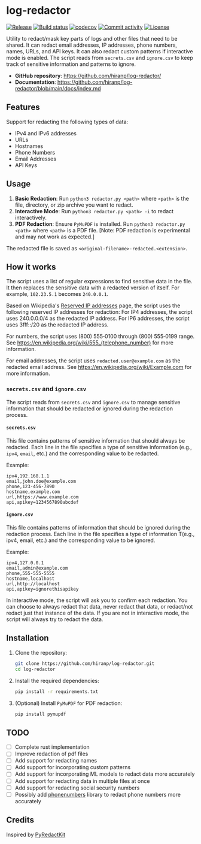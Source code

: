 # log-redactor

[![Release](https://img.shields.io/github/v/release/hiranp/log-redactor)](https://img.shields.io/github/v/release/hiranp/log-redactor)
[![Build status](https://img.shields.io/github/actions/workflow/status/hiranp/log-redactor/CI?branch=main)](https://github.com/hiranp/log-redactor/actions?query=branch%3Amain)
[![codecov](https://codecov.io/gh/hiranp/log-redactor/branch/main/graph/badge.svg)](https://codecov.io/gh/hiranp/log-redactor)
[![Commit activity](https://img.shields.io/github/commit-activity/m/hiranp/log-redactor)](https://img.shields.io/github/commit-activity/m/hiranp/log-redactor)
[![License](https://img.shields.io/badge/License-Apache_2.0-blue.svg)](https://opensource.org/licenses/Apache-2.0)

Utility to redact/mask key parts of logs and other files that need to be shared. It can redact email addresses, IP addresses, phone numbers, names, URLs, and API keys. It can also redact custom patterns if interactive mode is enabled. The script reads from `secrets.csv` and `ignore.csv` to keep track of sensitive information and patterns to ignore.

- **GitHub repository**: <https://github.com/hiranp/log-redactor/>
- **Documentation**: <https://github.com/hiranp/log-redactor/blob/main/docs/index.md>

## Features

Support for redacting the following types of data:

- IPv4 and IPv6 addresses
- URLs
- Hostnames
- Phone Numbers
- Email Addresses
- API Keys

## Usage

1. **Basic Redaction**: Run `python3 redactor.py <path>` where `<path>` is the file, directory, or zip archive you want to redact.
2. **Interactive Mode**: Run `python3 redactor.py <path> -i` to redact interactively.
3. **PDF Redaction**: Ensure `PyMuPDF` is installed. Run `python3 redactor.py <path>` where `<path>` is a PDF file. [Note: PDF redaction is experimental and may not work as expected.]

The redacted file is saved as `<original-filename>-redacted.<extension>`.

## How it works

The script uses a list of regular expressions to find sensitive data in the file. It then replaces the sensitive data with a redacted version of itself. For example, `102.23.5.1` becomes `240.0.0.1`.

Based on Wikipedia's [Reserved IP addresses](https://en.wikipedia.org/wiki/Reserved_IP_addresses) page, the script uses the following reserved IP addresses for redaction:
For IP4 addresses, the script uses 240.0.0.0/4 as the redacted IP address.
For IP6 addresses, the script uses 3fff::/20 as the redacted IP address.

For numbers, the script uses (800) 555‑0100 through (800) 555‑0199 range. See <https://en.wikipedia.org/wiki/555_(telephone_number)> for more information.

For email addresses, the script uses `redacted.user@example.com` as the redacted email address. See <https://en.wikipedia.org/wiki/Example.com> for more information.

### `secrets.csv` and `ignore.csv`

The script reads from `secrets.csv` and `ignore.csv` to manage sensitive information that should be redacted or ignored during the redaction process.

#### `secrets.csv`

This file contains patterns of sensitive information that should always be redacted. Each line in the file specifies a type of sensitive information (e.g., `ipv4`, `email`, etc.) and the corresponding value to be redacted.

Example:

```csv
ipv4,192.168.1.1
email,john.doe@example.com
phone,123-456-7890
hostname,example.com
url,https://www.example.com
api,apikey=1234567890abcdef
```

#### `ignore.csv`

This file contains patterns of information that should be ignored during the redaction process. Each line in the file specifies a type of information T(e.g., ipv4, email, etc.) and the corresponding value to be ignored.

Example:

```csv
ipv4,127.0.0.1
email,admin@example.com
phone,555-555-5555
hostname,localhost
url,http://localhost
api,apikey=ignorethisapikey
```

In interactive mode, the script will ask you to confirm each redaction. You can choose to always redact that data, never redact that data, or redact/not redact just that instance of the data. If you are not in interactive mode, the script will always try to redact the data.

## Installation

1. Clone the repository:

    ```sh
    git clone https://github.com/hiranp/log-redactor.git
    cd log-redactor
    ```

2. Install the required dependencies:

    ```sh
    pip install -r requirements.txt
    ```

3. (Optional) Install `PyMuPDF` for PDF redaction:

    ```sh
    pip install pymupdf
    ```

## TODO

- [ ] Complete rust implementation
- [ ] Improve redaction of pdf files
- [ ] Add support for redacting names
- [ ] Add support for incorporating custom patterns
- [ ] Add support for incorporating ML models to redact data more accurately
- [ ] Add support for redacting data in multiple files at once
- [ ] Add support for redacting social security numbers
- [ ] Possibly add [phonenumbers](https://pypi.org/project/phonenumbers/) library to redact phone numbers more accurately

## Credits

Inspired by [PyRedactKit](https://github.com/brootware/PyRedactKit)
